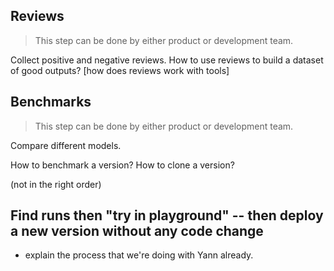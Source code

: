 ## Reviews
> This step can be done by either product or development team.

Collect positive and negative reviews.
How to use reviews to build a dataset of good outputs?
[how does reviews work with tools]

## Benchmarks
> This step can be done by either product or development team.

Compare different models.

How to benchmark a version?
How to clone a version?

(not in the right order)
## Find runs then "try in playground" -- then deploy a new version without any code change

- explain the process that we're doing with Yann already.